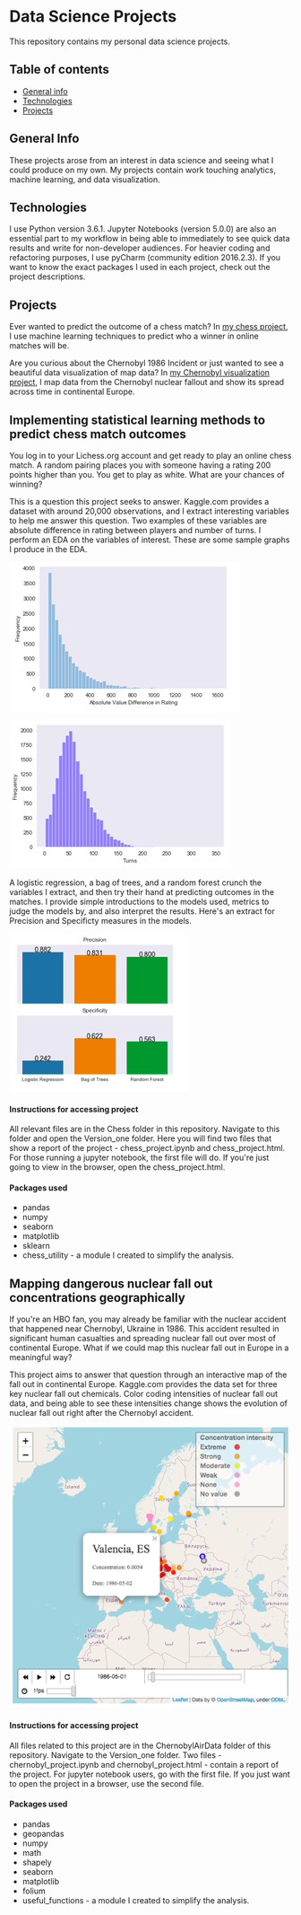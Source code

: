 # Data Science Projects

This repository contains my personal data science projects.


## Table of contents
* [General info](#general-info)
* [Technologies](#technologies)
* [Projects](#projects)


## General Info

These projects arose from an interest in data science and seeing what I could produce
on my own. My projects contain work touching analytics, machine learning, and data
visualization.

## Technologies

I use Python version 3.6.1. Jupyter Notebooks (version 5.0.0) are also an essential part
to my workflow in being able to immediately to see quick data results and write for non-developer
audiences. For heavier coding and refactoring
purposes, I use pyCharm (community edition 2016.2.3). If you want to know the exact
packages I used in each project, check out the project descriptions.

## Projects

Ever wanted to predict the outcome of a chess match? In [my chess project](#Implementing), I use machine learning techniques
to predict who a winner in online matches will be.

Are you curious about the Chernobyl 1986 Incident or just wanted to see a beautiful data
visualization of map data? In [my Chernobyl visualization project](#Mapping), I map data from
the Chernobyl nuclear fallout and show its spread across time in continental Europe.

## Implementing statistical learning methods to predict chess match outcomes

You log in to your Lichess.org account and get ready to play an online chess match.
A random pairing places you with someone having a rating 200 points higher than you.
You get to play as white. What are your chances of winning?

This is a question this project seeks to answer. Kaggle.com provides a dataset with around 20,000
observations, and I extract interesting variables to help me answer this question. Two examples of these
variables are absolute difference in rating between players and number of turns. I perform an EDA
on the variables of interest. These are some sample graphs I produce in the EDA.


![Difference in rating](images/DiffRating.png)

![Number of turns](images/Turns.png)

A logistic regression, a bag of trees, and a random forest crunch the variables I extract,
and then try their hand at predicting outcomes in the matches. I provide simple introductions
to the models used, metrics to judge the models by, and also interpret the results. Here's an extract
for Precision and Specificty measures in the models.

![Precision and Specificity chart](images/PrecisionSpecificity.png)

#### Instructions for accessing project

All relevant files are in the Chess folder in this repository. Navigate to this folder
and open the Version_one folder. Here you will find two files that show a report
of the project - chess_project.ipynb and chess_project.html. For those running a jupyter
notebook, the first file will do. If you're just going to view in the browser, open the chess_project.html.

#### Packages used

* pandas
* numpy
* seaborn
* matplotlib
* sklearn
* chess_utility - a module I created to simplify the analysis.

## Mapping dangerous nuclear fall out concentrations geographically

If you're an HBO fan, you may already be familiar with the nuclear accident that happened near
Chernobyl, Ukraine in 1986. This accident resulted in significant human casualties and spreading
nuclear fall out over most of continental Europe. What if we could map this nuclear fall out
in Europe in a meaningful way?

 This project aims to answer that question through an interactive map of the fall out
 in continental Europe. Kaggle.com provides the data set for three key nuclear fall out
 chemicals. Color coding intensities of nuclear fall out data, and being
 able to see these intensities change shows the evolution of nuclear fall out right
 after the Chernobyl accident.

![Static map](images/MapStatic.png)

#### Instructions for accessing project

All files related to this project are in the ChernobylAirData folder of this
repository. Navigate to the Version_one folder. Two files - chernobyl_project.ipynb
and chernobyl_project.html - contain a report of the project. For jupyter notebook users,
go with the first file. If you just want to open the project in a browser, use the second file.

#### Packages used

* pandas
* geopandas
* numpy
* math
* shapely
* seaborn
* matplotlib
* folium
* useful_functions - a module I created to simplify the analysis.


